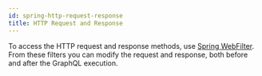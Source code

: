 ```yaml
---
id: spring-http-request-response
title: HTTP Request and Response
---
```


To access the HTTP request and response methods, use  [Spring WebFilter](https://docs.spring.io/spring-framework/docs/current/javadoc-api/org/springframework/web/server/WebFilter.html).
From these filters you can modify the request and response, both before and after the GraphQL execution.
